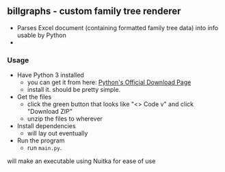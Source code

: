 ## billgraphs - custom family tree renderer

- Parses Excel document (containing formatted family tree data) into info usable by Python
- 

### Usage
- Have Python 3 installed
	- you can get it from here: [Python's Official Download Page](https://www.python.org/downloads/)
	- install it. should be pretty simple.
- Get the files
	- click the green button that looks like "<> Code v" and click "Download ZIP"
	- unzip the files to wherever
- Install dependencies
	- will lay out eventually
- Run the program
	- run `main.py`.
                          
will make an executable using Nuitka for ease of use
